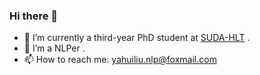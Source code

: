 ### Hi there 👋

- 🔭 I’m currently a third-year PhD student at [SUDA-HLT](https://github.com/SUDA-LA) .
- 🌱 I’m a NLPer .
- 📫 How to reach me: yahuiliu.nlp@foxmail.com
